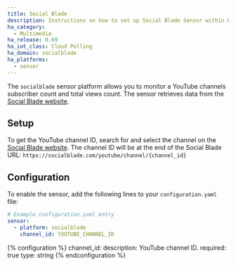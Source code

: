 ```yaml
---
title: Social Blade
description: Instructions on how to set up Social Blade Sensor within Home Assistant.
ha_category:
  - Multimedia
ha_release: 0.69
ha_iot_class: Cloud Polling
ha_domain: socialblade
ha_platforms:
  - sensor
---
```


The `socialblade` sensor platform allows you to monitor a YouTube channels subscriber count and total views count. The sensor retrieves data from the [Social Blade website](https://socialblade.com).

## Setup

To get the YouTube channel ID, search for and select the channel on the [Social Blade website](https://socialblade.com). The channel ID will be at the end of the Social Blade URL: `https://socialblade.com/youtube/channel/{channel_id}`

## Configuration

To enable the sensor, add the following lines to your `configuration.yaml` file:

```yaml
# Example configuration.yaml entry
sensor:
  - platform: socialblade
    channel_id: YOUTUBE_CHANNEL_ID
```

{% configuration %}
channel_id:
  description: YouTube channel ID.
  required: true
  type: string
{% endconfiguration %}
